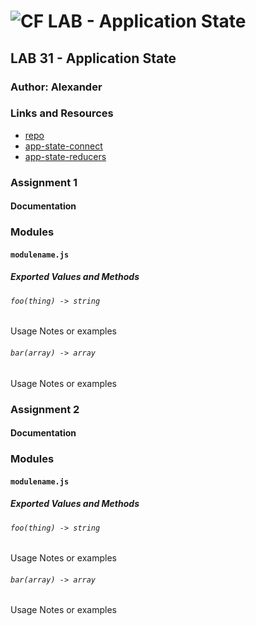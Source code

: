 ![CF](http://i.imgur.com/7v5ASc8.png) LAB - Application State
=================================================

## LAB 31 - Application State

### Author: Alexander

### Links and Resources
* [repo](https://github.com/AlexWhitey/lab-31/)
* [app-state-connect](https://codesandbox.io/s/l032wr049)
* [app-state-reducers](https://codesandbox.io/s/4xj07x70nw)

### Assignment 1

#### Documentation

### Modules
#### `modulename.js`
##### Exported Values and Methods

###### `foo(thing) -> string`
Usage Notes or examples

###### `bar(array) -> array`
Usage Notes or examples

### Assignment 2

#### Documentation

### Modules
#### `modulename.js`
##### Exported Values and Methods

###### `foo(thing) -> string`
Usage Notes or examples

###### `bar(array) -> array`
Usage Notes or examples

